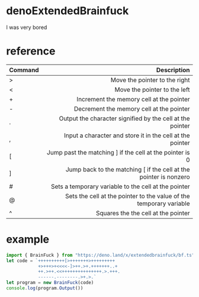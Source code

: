 # denoExtendedBrainfuck

I was very bored


# reference

| Command        | Description  |
| ---------------| ------------:|
| >              | Move the pointer to the right|
| <              | Move the pointer to the left|
| +              | Increment the memory cell at the pointer|
| -              | Decrement the memory cell at the pointer|
| .              | Output the character signified by the cell at the pointer|
| ,              | Input a character and store it in the cell at the pointer|
| [              | Jump past the matching ] if the cell at the pointer is 0|
| ]              | Jump back to the matching [ if the cell at the pointer is nonzero|
| #              | Sets a temporary variable to the cell at the pointer|
| @              | Sets the cell at the pointer to the value of the temporary variable|
| ^              | Squares the the cell at the pointer|


# example

```js
import { BrainFuck } from "https://deno.land/x/extendedbrainfuck/bf.ts"
let code = `++++++++++[>+++++++>+++++++++
            +>+++>+<<<<-]>++.>+.+++++++..+
            ++.>++.<<+++++++++++++++.>.+++.
            ------.--------.>+.>.`
let program = new BrainFuck(code)
console.log(program.Output())


```


